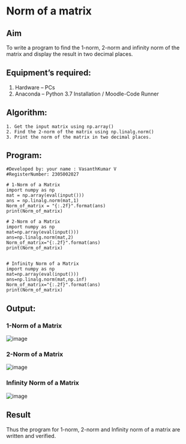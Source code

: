 # Norm of a matrix
## Aim
To write a program to find the 1-norm, 2-norm and infinity norm of the matrix and display the result in two decimal places.
## Equipment’s required:
1.	Hardware – PCs
2.	Anaconda – Python 3.7 Installation / Moodle-Code Runner
## Algorithm:
	1. Get the input matrix using np.array()   
    2. Find the 2-norm of the matrix using np.linalg.norm()
	3. Print the norm of the matrix in two decimal places.
## Program:
```
#Developed by: your name : VasanthKumar V
#RegisterNumber: 2305002027

# 1-Norm of a Matrix
import numpy as np
mat = np.array(eval(input()))
ans = np.linalg.norm(mat,1)
Norm_of_matrix = "{:.2f}".format(ans)
print(Norm_of_matrix)

# 2-Norm of a Matrix
import numpy as np
mat=np.array(eval(input()))
ans=np.linalg.norm(mat,2)
Norm_of_matrix="{:.2f}".format(ans)
print(Norm_of_matrix)


# Infinity Norm of a Matrix
import numpy as np
mat=np.array(eval(input()))
ans=np.linalg.norm(mat,np.inf)
Norm_of_matrix="{:.2f}".format(ans)
print(Norm_of_matrix)

```
## Output:
### 1-Norm of a Matrix
![image](https://github.com/adhi2k/Norm-of-a-matrix/assets/145216997/705bfdd3-ad14-4dfb-9dfd-7087cbf73f92)



### 2-Norm of a Matrix

![image](https://github.com/adhi2k/Norm-of-a-matrix/assets/145216997/4ce65c2f-0649-4ab2-b37c-32155d747937)

### Infinity Norm of a Matrix

![image](https://github.com/adhi2k/Norm-of-a-matrix/assets/145216997/8b2cb4e5-1bed-4976-94d8-4f774b4ca488)


## Result
Thus the program for 1-norm, 2-norm and Infinity norm of a matrix are written and verified.
